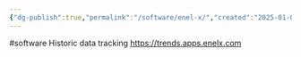 ```yaml
---
{"dg-publish":true,"permalink":"/software/enel-x/","created":"2025-01-07T09:28:12.315-06:00"}
---
```


#software 
Historic data tracking
https://trends.apps.enelx.com